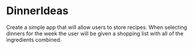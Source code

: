 # DinnerIdeas
Create a simple app that will allow users to store recipes.
When selecting dinners for the week the user will be given
a shopping list with all of the ingredients combined. 

